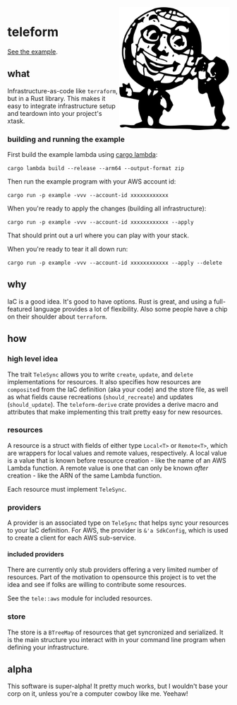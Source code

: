 <img src="https://raw.githubusercontent.com/schell/teleform/main/globe.png" alt="teleform logo" width="250" align="right">

# teleform

[See the example](crates/example/src/main.rs).

## what

Infrastructure-as-code like `terraform`, but in a Rust library. This makes
it easy to integrate infrastructure setup and teardown into your project's
xtask.

### building and running the example

First build the example lambda using [cargo lambda](https://www.cargo-lambda.info/):
```
cargo lambda build --release --arm64 --output-format zip
```

Then run the example program with your AWS account id:
```
cargo run -p example -vvv --account-id xxxxxxxxxxxx
```

When you're ready to apply the changes (building all infrastructure):
```
cargo run -p example -vvv --account-id xxxxxxxxxxxx --apply
```

That should print out a url where you can play with your stack.

When you're ready to tear it all down run:
```
cargo run -p example -vvv --account-id xxxxxxxxxxxx --apply --delete
```

## why

IaC is a good idea. It's good to have options. Rust is great, and using a
full-featured language provides a lot of flexibility. Also some people
have a chip on their shoulder about `terraform`.

## how

### high level idea

The trait `TeleSync` allows you to write `create`, `update`, and `delete`
implementations for resources. It also specifies how resources are
`composite`d from the IaC definition (aka your code) and the store file, as well
as what fields cause recreations (`should_recreate`) and updates
(`should_update`). The `teleform-derive` crate provides a derive macro and
attributes that make implementing this trait pretty easy for new resources.

### resources

A resource is a struct with fields of either type `Local<T>` or `Remote<T>`,
which are wrappers for local values and remote values, respectively. A
local value is a value that is known before resource creation - like the
name of an AWS Lambda function. A remote value is one that can only be
known _after_ creation - like the ARN of the same Lambda function.

Each resource must implement `TeleSync`.

### providers

A provider is an associated type on `TeleSync` that helps sync your resources to
your IaC definition. For AWS, the provider is `&'a SdkConfig`, which is used to
create a client for each AWS sub-service.

#### included providers

There are currently only stub providers offering a very limited number of
resources. Part of the motivation to opensource this project is to vet the idea
and see if folks are willing to contribute some resources.

See the `tele::aws` module for included resources.

### store

The store is a `BTreeMap` of resources that get syncronized and serialized. It is
the main structure you interact with in your command line program when defining
your infrastructure.

## alpha

This software is super-alpha! It pretty much works, but I wouldn't base your corp
on it, unless you're a computer cowboy like me. Yeehaw!
